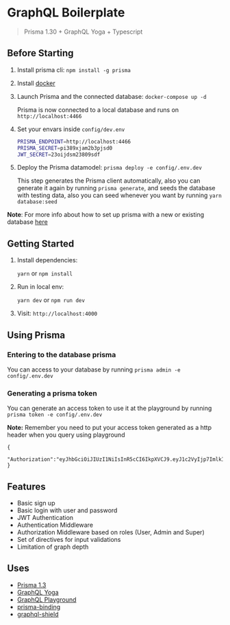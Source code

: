 # GraphQL Boilerplate

> Prisma 1.30 + GraphQL Yoga + Typescript

## Before Starting

1. Install prisma cli: `npm install -g prisma`
2. Install [docker](https://docs.docker.com/get-started/)
3. Launch Prisma and the connected database: `docker-compose up -d`

   Prisma is now connected to a local database and runs on `http://localhost:4466`

4. Set your envars inside `config/dev.env`

   ```sh
   PRISMA_ENDPOINT=http://localhost:4466
   PRISMA_SECRET=pi389xjam2b3pjsd0
   JWT_SECRET=23oijdsm23809sdf
   ```

5. Deploy the Prisma datamodel: `prisma deploy -e config/.env.dev`

   This step generates the Prisma client automatically, also you can generate it again by running `prisma generate`, and seeds the database with testing data, also you can seed whenever you want by running `yarn database:seed`

**Note**: For more info about how to set up prisma with a new or existing database [here](https://www.prisma.io/docs/get-started/01-setting-up-prisma-new-database-JAVASCRIPT-a002/)

## Getting Started

1. Install dependencies:

   `yarn` or `npm install`

2. Run in local env:

   `yarn dev` or `npm run dev`

3. Visit: `http://localhost:4000`

## Using Prisma

### Entering to the database prisma

You can access to your database by running `prisma admin -e config/.env.dev`

### Generating a prisma token

You can generate an access token to use it at the playground by running `prisma token -e config/.env.dev`

**Note:** Remember you need to put your access token generated as a http header when you query using playground

```
{
	"Authorization":"eyJhbGciOiJIUzI1NiIsInR5cCI6IkpXVCJ9.eyJ1c2VyIjp7ImlkIjoiY2p1ZWlxd2NpMDBreDA4NjFrbDhnYjc1cyIsInJvbGUiOiJBZG1pbiJ9LCJpYXQiOjE1NTUxMDM1NTYsImV4cCI6MTU1NTcwODM1Nn0.4Y3QdckBpyk9xZcJhQsZlzVPfWbGSnpivaFTHAwQ0PU"
}
```

## Features

- Basic sign up
- Basic login with user and password
- JWT Authentication
- Authentication Middleware
- Authorization Middleware based on roles (User, Admin and Super)
- Set of directives for input validations
- Limitation of graph depth

## Uses

- [Prisma 1.3](https://github.com/prisma/prisma)
- [GraphQL Yoga](https://github.com/prisma/graphql-yoga)
- [GraphQL Playground](https://github.com/prisma/graphql-playground)
- [prisma-binding](https://github.com/prisma/prisma-binding)
- [graphql-shield](https://github.com/maticzav/graphql-shield)